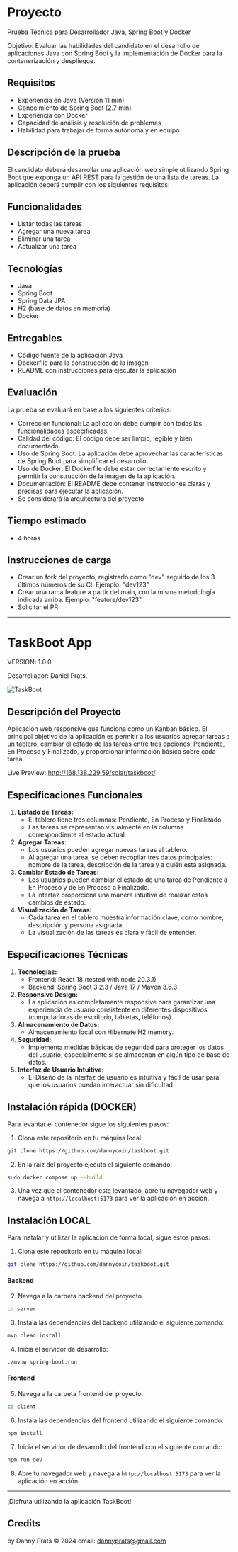 # Proyecto
Prueba Técnica para Desarrollador Java, Spring Boot y Docker

Objetivo: Evaluar las habilidades del candidato en el desarrollo de aplicaciones Java con Spring Boot y la implementación de Docker para la contenerización y despliegue.

## Requisitos

* Experiencia en Java (Versión 11 min)
* Conocimiento de Spring Boot (2.7 min)
* Experiencia con Docker
* Capacidad de análisis y resolución de problemas
* Habilidad para trabajar de forma autónoma y en equipo

## Descripción de la prueba

El candidato deberá desarrollar una aplicación web simple utilizando Spring Boot que exponga un API REST para la gestión de una lista de tareas. La aplicación deberá cumplir con los siguientes requisitos:

## Funcionalidades

* Listar todas las tareas
* Agregar una nueva tarea
* Eliminar una tarea
* Actualizar una tarea

## Tecnologías

* Java
* Spring Boot
* Spring Data JPA
* H2 (base de datos en memoria)
* Docker

## Entregables

* Código fuente de la aplicación Java
* Dockerfile para la construcción de la imagen
* README con instrucciones para ejecutar la aplicación

## Evaluación

La prueba se evaluará en base a los siguientes criterios:

* Corrección funcional: La aplicación debe cumplir con todas las funcionalidades especificadas.
* Calidad del código: El código debe ser limpio, legible y bien documentado.
* Uso de Spring Boot: La aplicación debe aprovechar las características de Spring Boot para simplificar el desarrollo.
* Uso de Docker: El Dockerfile debe estar correctamente escrito y permitir la construcción de la imagen de la aplicación.
* Documentación: El README debe contener instrucciones claras y precisas para ejecutar la aplicación.
* Se considerará la arquitectura del proyecto

## Tiempo estimado
* 4 horas

## Instrucciones de carga

* Crear un fork del proyecto, registrarlo como "dev" seguido de los 3 últimos números de su CI. Ejemplo: "dev123"
* Crear una rama feature a partir del main, con la misma metodología indicada arriba. Ejemplo: "feature/dev123"
* Solicitar el PR

---

# TaskBoot App

VERSION: 1.0.0

Desarrollador: Daniel Prats.

![TaskBoot](imgs/screen_01.png)

## Descripción del Proyecto
Aplicación web responsive que funciona como un Kanban básico. El principal objetivo de la aplicación es permitir a los usuarios agregar tareas a un tablero, cambiar el estado de las tareas entre tres opciones: Pendiente, En Proceso y Finalizado, y proporcionar información básica sobre cada tarea.

Live Preview: http://168.138.229.59/solar/taskboot/

## Especificaciones Funcionales
1. **Listado de Tareas:**
   - El tablero tiene tres columnas: Pendiente, En Proceso y Finalizado.
   - Las tareas se representan visualmente en la columna correspondiente al estado actual.
2. **Agregar Tareas:**
   - Los usuarios pueden agregar nuevas tareas al tablero.
   - Al agregar una tarea, se deben recopilar tres datos principales: nombre de la tarea, descripción de la tarea y a quién está asignada.
3. **Cambiar Estado de Tareas:**
   - Los usuarios pueden cambiar el estado de una tarea de Pendiente a En Proceso y de En Proceso a Finalizado.
   - La interfaz proporciona una manera intuitiva de realizar estos cambios de estado.
4. **Visualización de Tareas:**
   - Cada tarea en el tablero muestra información clave, como nombre, descripción y persona asignada.
   - La visualización de las tareas es clara y fácil de entender.

## Especificaciones Técnicas
1. **Tecnologías:**
   - Frontend: React 18 (tested with node 20.3.1)
   - Backend: Spring Boot 3.2.3 / Java 17 / Maven 3.6.3
2. **Responsive Design:**
   - La aplicación es completamente responsive para garantizar una experiencia de usuario consistente en diferentes dispositivos (computadoras de escritorio, tabletas, teléfonos).
3. **Almacenamiento de Datos:**
   - Almacenamiento local con Hibernate H2 memory.
4. **Seguridad:**
   - Implementa medidas básicas de seguridad para proteger los datos del usuario, especialmente si se almacenan en algún tipo de base de datos.
5. **Interfaz de Usuario Intuitiva:**
   - El Diseño de la interfaz de usuario es intuitiva y fácil de usar para que los usuarios puedan interactuar sin dificultad.

## Instalación rápida (DOCKER)
Para levantar el contenedor sigue los siguientes pasos:

1. Clona este repositorio en tu máquina local.
```sh
git clone https://github.com/dannycoin/taskboot.git
```
2. En la raiz del proyecto ejecuta el siguiente comando:
```sh
sudo docker compose up --build
```
3. Una vez que el contenedor este levantado, abre tu navegador web y navega a `http://localhost:5173` para ver la aplicación en acción.

## Instalación LOCAL
Para instalar y utilizar la aplicación de forma local, sigue estos pasos:

1. Clona este repositorio en tu máquina local.
```sh
git clone https://github.com/dannycoin/taskboot.git
```
#### Backend

2. Navega a la carpeta backend del proyecto.
```sh
cd server
```
3. Instala las dependencias del backend utilizando el siguiente comando:
```sh
mvn clean install
```
4. Inicia el servidor de desarrollo:
```sh
./mvnw spring-boot:run
```

#### Frontend

5. Navega a la carpeta frontend del proyecto.
```sh
cd client
```
6. Instala las dependencias del frontend utilizando el siguiente comando:
```sh
npm install
```
7. Inicia el servidor de desarrollo del frontend con el siguiente comando:
```sh
npm run dev
```
8. Abre tu navegador web y navega a `http://localhost:5173` para ver la aplicación en acción.

---

¡Disfruta utilizando la aplicación TaskBoot!

## Credits
by Danny Prats © 2024
email: dannyprats@gmail.com

